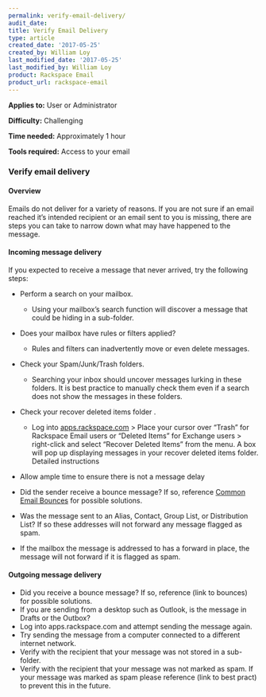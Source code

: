 ```yaml
---
permalink: verify-email-delivery/
audit_date:
title: Verify Email Delivery
type: article
created_date: '2017-05-25'
created_by: William Loy
last_modified_date: '2017-05-25'
last_modified_by: William Loy
product: Rackspace Email
product_url: rackspace-email
---
```

**Applies to:** User or Administrator

**Difficulty:** Challenging

**Time needed:** Approximately 1 hour

**Tools required:** Access to your email


### Verify email delivery


#### Overview
Emails do not deliver for a variety of reasons. If you are not sure if an email reached it’s  intended recipient or an email sent to you is missing, there are steps you can take to narrow down what may have happened to the message.




#### Incoming message delivery
If you expected to receive a message that never arrived, try the following steps:
-	Perform a search on your mailbox.
    - Using your mailbox’s search function will discover a message that could be hiding in a sub-folder.
-	Does your mailbox have rules or filters applied?
    - Rules and filters can inadvertently move or even delete messages.
-	Check your Spam/Junk/Trash folders.
    - Searching your inbox should uncover messages lurking in these folders. It is best practice to manually check them even if a search does not show the messages in these folders.
-	Check your recover deleted items folder	.

    - Log into [apps.rackspace.com](apps.rackspace.com) > Place your cursor over “Trash” for Rackspace Email users or “Deleted Items” for Exchange users > right-click and select “Recover Deleted Items” from the menu. A box will pop up displaying messages in your recover deleted items folder. Detailed instructions

- Allow ample time to ensure there is not a message delay
-	Did the sender receive a bounce message? If so, reference [Common Email Bounces](how-to/common-email-bounces/) for possible solutions.
-	Was the message sent to an Alias, Contact, Group List, or Distribution List? If so these addresses will not forward any message flagged as spam.
- If the mailbox the message is addressed to has a forward in place, the message will not forward if it is flagged as spam.

#### Outgoing message delivery
-	Did you receive a bounce message? If so, reference (link to bounces) for possible solutions.
-	If you are sending from a desktop such as Outlook, is the message in Drafts or the Outbox?
-	Log into apps.rackspace.com and attempt sending the message again.
-	Try sending the message from a computer connected to a different internet network.
-	Verify with the recipient that your message was not stored in a sub-folder.
-	Verify with the recipient that your message was not marked as spam. If your message was marked as spam please reference (link to best pract) to prevent this in the future.
